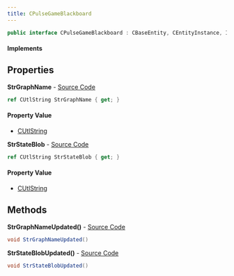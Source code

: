 ```yaml
---
title: CPulseGameBlackboard
---
```


```csharp
public interface CPulseGameBlackboard : CBaseEntity, CEntityInstance, ISchemaClass<CEntityInstance>, ISchemaClass<CBaseEntity>, ISchemaClass<CPulseGameBlackboard>, ISchemaField, ISchemaClass, INativeHandle
```

#### Implements

## Properties

**StrGraphName** - [Source Code](https://github.com/swiftly-solution/swiftlys2/blob/master/managed/src/SwiftlyS2.Generated/Schemas/Interfaces/CPulseGameBlackboard.cs#L16)

```csharp
ref CUtlString StrGraphName { get; }
```

#### Property Value

- [CUtlString](/docs/api/shared/natives/cutlstring)

**StrStateBlob** - [Source Code](https://github.com/swiftly-solution/swiftlys2/blob/master/managed/src/SwiftlyS2.Generated/Schemas/Interfaces/CPulseGameBlackboard.cs#L18)

```csharp
ref CUtlString StrStateBlob { get; }
```

#### Property Value

- [CUtlString](/docs/api/shared/natives/cutlstring)

## Methods

**StrGraphNameUpdated()** - [Source Code](https://github.com/swiftly-solution/swiftlys2/blob/master/managed/src/SwiftlyS2.Generated/Schemas/Interfaces/CPulseGameBlackboard.cs#L20)

```csharp
void StrGraphNameUpdated()
```

**StrStateBlobUpdated()** - [Source Code](https://github.com/swiftly-solution/swiftlys2/blob/master/managed/src/SwiftlyS2.Generated/Schemas/Interfaces/CPulseGameBlackboard.cs#L21)

```csharp
void StrStateBlobUpdated()
```

